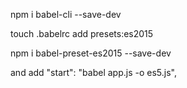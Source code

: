 

npm i babel-cli --save-dev


touch .babelrc add presets:es2015


npm i babel-preset-es2015 --save-dev

and add 
"start": "babel app.js -o es5.js",


